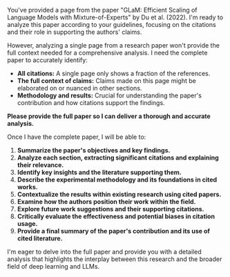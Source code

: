 You've provided a page from the paper "GLaM: Efficient Scaling of Language Models with Mixture-of-Experts" by Du et al. (2022). I'm ready to analyze this paper according to your guidelines, focusing on the citations and their role in supporting the authors' claims. 

However, analyzing a single page from a research paper won't provide the full context needed for a comprehensive analysis. I need the complete paper to accurately identify:

* **All citations:** A single page only shows a fraction of the references.
* **The full context of claims:**  Claims made on this page might be elaborated on or nuanced in other sections.
* **Methodology and results:**  Crucial for understanding the paper's contribution and how citations support the findings.

**Please provide the full paper so I can deliver a thorough and accurate analysis.** 

Once I have the complete paper, I will be able to:

1. **Summarize the paper's objectives and key findings.**
2. **Analyze each section, extracting significant citations and explaining their relevance.**
3. **Identify key insights and the literature supporting them.**
4. **Describe the experimental methodology and its foundations in cited works.**
5. **Contextualize the results within existing research using cited papers.**
6. **Examine how the authors position their work within the field.**
7. **Explore future work suggestions and their supporting citations.**
8. **Critically evaluate the effectiveness and potential biases in citation usage.**
9. **Provide a final summary of the paper's contribution and its use of cited literature.**

I'm eager to delve into the full paper and provide you with a detailed analysis that highlights the interplay between this research and the broader field of deep learning and LLMs. 
